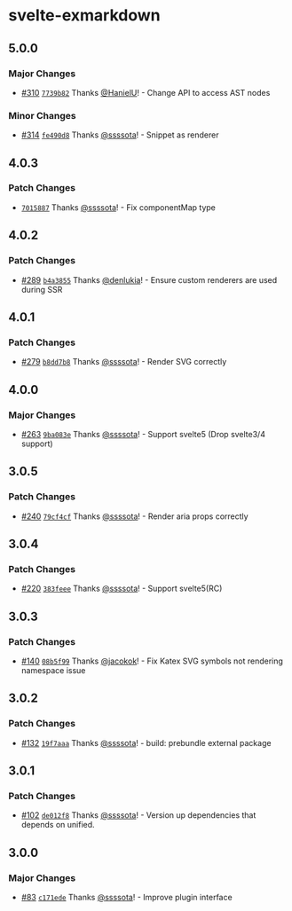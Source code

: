 # svelte-exmarkdown

## 5.0.0

### Major Changes

- [#310](https://github.com/ssssota/svelte-exmarkdown/pull/310) [`7739b82`](https://github.com/ssssota/svelte-exmarkdown/commit/7739b82fed4b9612c55e80ee843562cb36bde326) Thanks [@HanielU](https://github.com/HanielU)! - Change API to access AST nodes

### Minor Changes

- [#314](https://github.com/ssssota/svelte-exmarkdown/pull/314) [`fe490d8`](https://github.com/ssssota/svelte-exmarkdown/commit/fe490d8d95d2f45e4ae9f8540e27b48dacd471b2) Thanks [@ssssota](https://github.com/ssssota)! - Snippet as renderer

## 4.0.3

### Patch Changes

- [`7015887`](https://github.com/ssssota/svelte-exmarkdown/commit/7015887e0ae1eb66af32ac0436403d63f01e5906) Thanks [@ssssota](https://github.com/ssssota)! - Fix componentMap type

## 4.0.2

### Patch Changes

- [#289](https://github.com/ssssota/svelte-exmarkdown/pull/289) [`b4a3855`](https://github.com/ssssota/svelte-exmarkdown/commit/b4a385583fa3f3b831543aceb9e30efa3491b142) Thanks [@denlukia](https://github.com/denlukia)! - Ensure custom renderers are used during SSR

## 4.0.1

### Patch Changes

- [#279](https://github.com/ssssota/svelte-exmarkdown/pull/279) [`b8dd7b8`](https://github.com/ssssota/svelte-exmarkdown/commit/b8dd7b85e2552121a575fb8639312ec7bc16674a) Thanks [@ssssota](https://github.com/ssssota)! - Render SVG correctly

## 4.0.0

### Major Changes

- [#263](https://github.com/ssssota/svelte-exmarkdown/pull/263) [`9ba083e`](https://github.com/ssssota/svelte-exmarkdown/commit/9ba083e98272ae585d635ba430b3c4766235bb69) Thanks [@ssssota](https://github.com/ssssota)! - Support svelte5 (Drop svelte3/4 support)

## 3.0.5

### Patch Changes

- [#240](https://github.com/ssssota/svelte-exmarkdown/pull/240) [`79cf4cf`](https://github.com/ssssota/svelte-exmarkdown/commit/79cf4cf8365c03246d3b70475b642c05ca4b1e22) Thanks [@ssssota](https://github.com/ssssota)! - Render aria props correctly

## 3.0.4

### Patch Changes

- [#220](https://github.com/ssssota/svelte-exmarkdown/pull/220) [`383feee`](https://github.com/ssssota/svelte-exmarkdown/commit/383feee31ac8f43307c7a24689ef32eb20f8d9c6) Thanks [@ssssota](https://github.com/ssssota)! - Support svelte5(RC)

## 3.0.3

### Patch Changes

- [#140](https://github.com/ssssota/svelte-exmarkdown/pull/140) [`08b5f99`](https://github.com/ssssota/svelte-exmarkdown/commit/08b5f994b3902ab68da369f030b494c456a8b61c) Thanks [@jacokok](https://github.com/jacokok)! - Fix Katex SVG symbols not rendering namespace issue

## 3.0.2

### Patch Changes

- [#132](https://github.com/ssssota/svelte-exmarkdown/pull/132) [`19f7aaa`](https://github.com/ssssota/svelte-exmarkdown/commit/19f7aaa68655ac89039a208629ae561538726494) Thanks [@ssssota](https://github.com/ssssota)! - build: prebundle external package

## 3.0.1

### Patch Changes

- [#102](https://github.com/ssssota/svelte-exmarkdown/pull/102) [`de012f8`](https://github.com/ssssota/svelte-exmarkdown/commit/de012f8e72451088f748d953c0b7b12087477ec6) Thanks [@ssssota](https://github.com/ssssota)! - Version up dependencies that depends on unified.

## 3.0.0

### Major Changes

- [#83](https://github.com/ssssota/svelte-exmarkdown/pull/83) [`c171ede`](https://github.com/ssssota/svelte-exmarkdown/commit/c171edebea798f0f77a8398622634bc69e4372e5) Thanks [@ssssota](https://github.com/ssssota)! - Improve plugin interface
